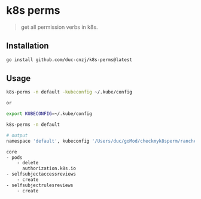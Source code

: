 # k8s perms

> get all permission verbs in k8s.

## Installation

```bash
go install github.com/duc-cnzj/k8s-perms@latest
```

## Usage

```bash
k8s-perms -n default -kubeconfig ~/.kube/config

or 

export KUBECONFIG=~/.kube/config

k8s-perms -n default
```

```bash
# output
namespace 'default', kubeconfig '/Users/duc/goMod/checkmyk8sperm/rancherconfig'

core
- pods
    - delete
      authorization.k8s.io
- selfsubjectaccessreviews
    - create
- selfsubjectrulesreviews
    - create
```
